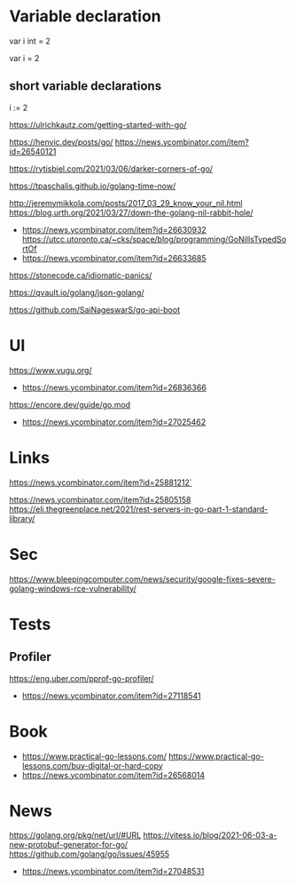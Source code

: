 # Variable declaration
var i int = 2

var i = 2

## short variable declarations
i := 2

https://ulrichkautz.com/getting-started-with-go/

https://henvic.dev/posts/go/
https://news.ycombinator.com/item?id=26540121

https://rytisbiel.com/2021/03/06/darker-corners-of-go/

https://tpaschalis.github.io/golang-time-now/

http://jeremymikkola.com/posts/2017_03_29_know_your_nil.html
https://blog.urth.org/2021/03/27/down-the-golang-nil-rabbit-hole/
* https://news.ycombinator.com/item?id=26630932
https://utcc.utoronto.ca/~cks/space/blog/programming/GoNilIsTypedSortOf
* https://news.ycombinator.com/item?id=26633685

https://stonecode.ca/idiomatic-panics/

https://qvault.io/golang/json-golang/

https://github.com/SaiNageswarS/go-api-boot

# UI
https://www.vugu.org/
* https://news.ycombinator.com/item?id=26836366

https://encore.dev/guide/go.mod
* https://news.ycombinator.com/item?id=27025462

# Links
https://news.ycombinator.com/item?id=25881212`

https://news.ycombinator.com/item?id=25805158 https://eli.thegreenplace.net/2021/rest-servers-in-go-part-1-standard-library/

# Sec

https://www.bleepingcomputer.com/news/security/google-fixes-severe-golang-windows-rce-vulnerability/

# Tests

## Profiler
https://eng.uber.com/pprof-go-profiler/
* https://news.ycombinator.com/item?id=27118541

# Book
* https://www.practical-go-lessons.com/  https://www.practical-go-lessons.com/buy-digital-or-hard-copy
 * https://news.ycombinator.com/item?id=26568014

# News
https://golang.org/pkg/net/url/#URL
https://vitess.io/blog/2021-06-03-a-new-protobuf-generator-for-go/
https://github.com/golang/go/issues/45955
* https://news.ycombinator.com/item?id=27048531